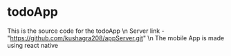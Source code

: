 # todoApp
This is the source code for the todoApp \n
Server link - "https://github.com/kushagra208/appServer.git" \n
The mobile App is made using react native
